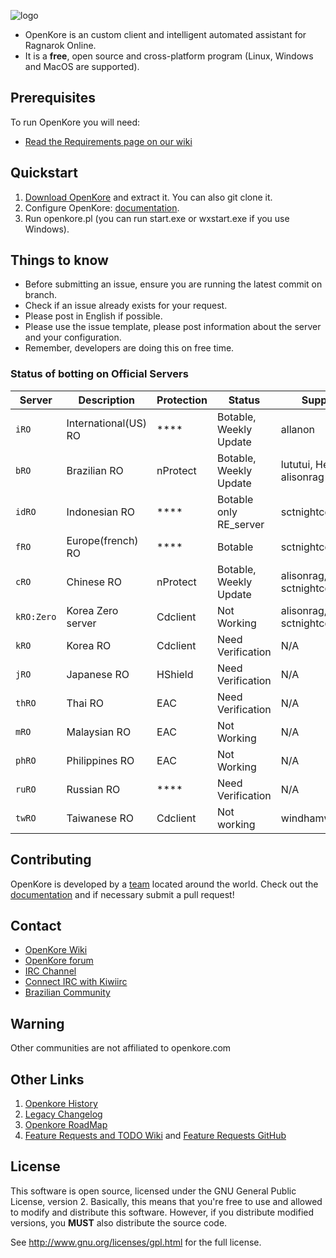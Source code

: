 ![logo](https://upload.wikimedia.org/wikipedia/commons/b/b5/Kore_2g_logo.png)

* OpenKore is an custom client and intelligent automated assistant for Ragnarok Online.
* It is a **free**, open source and cross-platform program (Linux, Windows and MacOS are supported).

## Prerequisites

To run OpenKore you will need:
* [Read the Requirements page on our wiki](http://wiki.openkore.com/index.php/How_to_run_OpenKore#Requirements)

## Quickstart

1. [Download OpenKore](https://github.com/OpenKore/openkore/archive/master.zip) and extract it. You can also git clone it.
2. Configure OpenKore: [documentation](http://openkore.com/index.php/Category:Control).
3. Run openkore.pl (you can run start.exe or wxstart.exe if you use Windows).

## Things to know

* Before submitting an issue, ensure you are running the latest commit on branch.
* Check if an issue already exists for your request.
* Please post in English if possible.
* Please use the issue template, please post information about the server and your configuration.
* Remember, developers are doing this on free time.

### Status of botting on Official Servers

| Server | Description | Protection | Status | Supporter |
| --- | --- | --- | --- | --- |
| `iRO` | International(US) RO | **** | Botable, Weekly Update | allanon |
| `bRO` | Brazilian RO | nProtect | Botable, Weekly Update | lututui, Henrybk, alisonrag |
| `idRO` | Indonesian RO | **** | Botable only RE_server | sctnightcore(temp)
| `fRO` | Europe(french) RO | **** | Botable | sctnightcore | 
| `cRO` | Chinese RO | nProtect | Botable, Weekly Update  | alisonrag, sctnightcore |
| `kRO:Zero` | Korea Zero server | Cdclient | Not Working | alisonrag, sctnightcore  |
| `kRO` | Korea RO | Cdclient | Need Verification |  N/A|
| `jRO` | Japanese RO | HShield | Need Verification | N/A |
| `thRO` | Thai RO | EAC | Need Verification | N/A |
| `mRO` | Malaysian RO | EAC | Not Working | N/A |
| `phRO` | Philippines RO | EAC | Not Working | N/A |
| `ruRO` | Russian RO | **** | Need Verification | N/A |
| `twRO` | Taiwanese RO | Cdclient | Not working | windhamwong |

## Contributing

OpenKore is developed by a [team](https://github.com/OpenKore/openkore/graphs/contributors) located around the world. Check out the [documentation](http://openkore.com/index.php/Manual) and if necessary submit a pull request!

## Contact

* [OpenKore Wiki](http://wiki.openkore.com/)
* [OpenKore forum](http://forums.openkore.com/)
* [IRC Channel](https://webchat.freenode.net/?channels=openkore) 
* [Connect IRC with Kiwiirc](https://kiwiirc.com/client/irc.freenode.net/?nick=IRC-Source_?#openkore)
* [Brazilian Community](http://openkorebrasil.org/)

## Warning

Other communities are not affiliated to openkore.com

## Other Links

1. [Openkore History](http://openkore.com/index.php/OpenKore)
2. [Legacy Changelog](https://github.com/OpenKore/openkore/blob/master/LegacyChangelog.md)
3. [Openkore RoadMap](http://openkore.com/index.php/Roadmap)
4. [Feature Requests and TODO Wiki](http://openkore.com/index.php/Category:Feature_Request) and [Feature Requests GitHub](https://github.com/OpenKore/openkore/issues?q=is%3Aopen+is%3Aissue+label%3A%22feature+request%22)

## License

This software is open source, licensed under the GNU General Public License, version 2. 
Basically, this means that you're free to use and allowed to modify and distribute this software. 
However, if you distribute modified versions, you **MUST** also distribute the source code.


See http://www.gnu.org/licenses/gpl.html for the full license.
